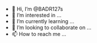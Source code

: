- 👋 Hi, I’m @BADR127s
- 👀 I’m interested in ...
- 🌱 I’m currently learning ...
- 💞️ I’m looking to collaborate on ...
- 📫 How to reach me ...

<!---
BADR127s/BADR127s is a ✨ special ✨ repository because its `README.md` (this file) appears on your GitHub profile.
You can click the Preview link to take a look at your changes.
--->
